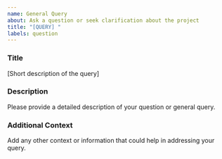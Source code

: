 ```yaml
---
name: General Query
about: Ask a question or seek clarification about the project
title: "[QUERY] "
labels: question
---
```


### Title
[Short description of the query]

### Description
Please provide a detailed description of your question or general query.

### Additional Context
Add any other context or information that could help in addressing your query.
